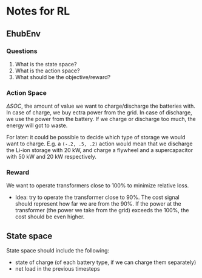 # Notes for RL
## EhubEnv
### Questions
1. What is the state space?
2. What is the action space?
3. What should be the objective/reward?

### Action Space
$\Delta SOC$, the amount of value we want to charge/discharge the batteries with. In case of charge, we buy ectra power from the grid. In case of discharge, we use the power from the battery. If we charge or discharge too much, the energy will got to waste.

For later: it could be possible to decide which type of storage we would want to charge. E.g. a `(-.2, .5, .2)` action would mean that we discharge the Li-ion storage with 20 kW, and charge a flywheel and a supercapacitor with 50 kW and 20 kW respectively.

### Reward

We want to operate transformers close to 100% to minimize relative loss.
* Idea: try to operate the transformer close to 90%. The cost signal should represent how far we are from the 90%. If the power at the transformer (the power we take from the grid) exceeds the 100%, the cost should be even higher.

## State space

State space should include the following:
* state of charge (of each battery type, if we can charge them separately)
* net load in the previous timesteps